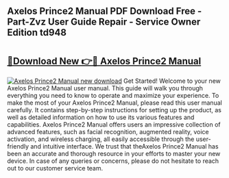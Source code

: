 ## Axelos Prince2 Manual PDF Download Free - Part-Zvz User Guide Repair - Service Owner Edition td948

# <h2><a href="http://cf14287.oget.top/?id=Axelos+Prince2+Manual">🔗Download New 👉🔴 Axelos Prince2 Manual</a></h2>

[![Axelos Prince2 Manual new download](https://i.imgur.com/5g1atiW.png)](http://cf14287.oget.top/?id=Axelos+Prince2+Manual)
Get Started! Welcome to your new Axelos Prince2 Manual user manual. This guide will walk you through everything you need to know to operate and maximize your experience. To make the most of your Axelos Prince2 Manual, please read this user manual carefully. It contains step-by-step instructions for setting up the product, as well as detailed information on how to use its various features and capabilities. Axelos Prince2 Manual offers users an impressive collection of advanced features, such as facial recognition, augmented reality, voice activation, and wireless charging, all easily accessible through the user-friendly and intuitive interface. We trust that theAxelos Prince2 Manual has been an accurate and thorough resource in your efforts to master your new device. In case of any queries or concerns, please do not hesitate to reach out to our customer service team.
